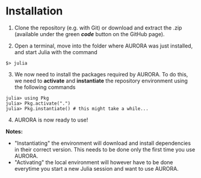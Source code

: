 # Installation

1. Clone the repository (e.g. with Git) or download and extract the .zip (available under the green _**code**_ button on the GitHub page).

2. Open a terminal, move into the folder where AURORA was just installed, and start Julia with the command
```
$> julia
```

3. We now need to install the packages required by AURORA. To do this, we need to **activate** and **instantiate** the repository environment using the following commands
```julia-repl
julia> using Pkg
julia> Pkg.activate(".")
julia> Pkg.instantiate() # this might take a while...
```

4. AURORA is now ready to use!


**Notes:**
- "Instantiating" the environment will download and install dependencies in their correct version. This needs to be done only the first time you use AURORA.
- "Activating" the local environment will however have to be done everytime you start a new Julia session and want to use AURORA.
